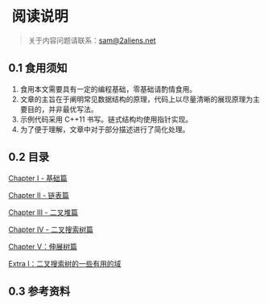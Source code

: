 #  阅读说明

> 关于内容问题请联系：sam@2aliens.net

## 0.1 食用须知

1. 食用本文需要具有一定的编程基础，零基础请酌情食用。
2. 文章的主旨在于阐明常见数据结构的原理，代码上以尽量清晰的展现原理为主要目的，并非最优写法。
3. 示例代码采用 C++11 书写。链式结构均使用指针实现。
4. 为了便于理解，文章中对于部分描述进行了简化处理。

## 0.2 目录

[Chapter I - 基础篇](Chapter\_1\_array.md)

[Chapter II - 链表篇](Chapter\_2\_linked\_list.md)

[Chapter III - 二叉堆篇](Chapter\_3\_heap.md)

[Chapter IV - 二叉搜索树篇](Chapter\_4\_bst.md)

[Chapter V：伸展树篇](Chapter\_5\_splay.md)

[Extra I：二叉搜索树的一些有用的域](Extra\_1\.md)

## 0.3 参考资料

